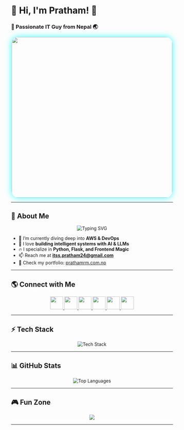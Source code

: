 # 🌟 Hi, I'm Pratham! 🌟
### 🚀 Passionate IT Guy from Nepal 🌏

<div align="center">
  <img src="https://user-images.githubusercontent.com/55389276/140866485-8fb1c876-9a8f-4d6a-98dc-08c4981eaf70.gif" width="500" style="border-radius: 20px; box-shadow: 0px 0px 20px rgba(0, 255, 255, 0.8);"/>
</div>

---

## 🚀 About Me
<p align="center">
  <img src="https://readme-typing-svg.demolab.com?font=Fira+Code&size=24&pause=1000&color=00FFFF&center=true&vCenter=true&multiline=true&width=600&lines=Always+learning+new+things...+🌱;Debugging+is+like+being+a+detective!+🕵️" alt="Typing SVG" />
</p>

- 🌱 I’m currently diving deep into **AWS & DevOps**  
- 🎯 I love **building intelligent systems with AI & LLMs**  
- 🔥 I specialize in **Python, Flask, and Frontend Magic**  
- 📫 Reach me at **itss.pratham24@gmail.com**  
- 📄 Check my portfolio: [prathamrm.com.np](https://prathamrm.com.np/)  

---

## 🌎 Connect with Me
<p align="center">
  <a href="https://twitter.com/prathamzer0" target="_blank">
    <img src="https://skillicons.dev/icons?i=twitter" height="40" />
  </a>
  <a href="https://www.linkedin.com/in/your-linkedin-username" target="_blank">
    <img src="https://skillicons.dev/icons?i=linkedin" height="40" />
  </a>
  <a href="https://www.kaggle.com/pratham11111123" target="_blank">
    <img src="https://skillicons.dev/icons?i=kaggle" height="40" />
  </a>
  <a href="https://www.instagram.com/pratham__hi/" target="_blank">
    <img src="https://skillicons.dev/icons?i=instagram" height="40" />
  </a>
  <a href="https://www.youtube.com/@prathamknight" target="_blank">
    <img src="https://skillicons.dev/icons?i=youtube" height="40" />
  </a>
  <a href="https://discord.gg/devilsknightt" target="_blank">
    <img src="https://skillicons.dev/icons?i=discord" height="40" />
  </a>
</p>

---

## ⚡ Tech Stack
<p align="center">
  <img src="https://skillicons.dev/icons?i=python,django,flask,php,html,css,js,react,tailwind,aws,docker,mysql,firebase,git,figma,tensorflow,sklearn" alt="Tech Stack" />
</p>

---

## 📊 GitHub Stats
<p align="center">
  <img src="https://github-readme-stats.vercel.app/api/top-langs/?username=hipratham&layout=compact&theme=tokyonight" alt="Top Languages" />
</p>

---

## 🎮 Fun Zone
<p align="center">
  <img src="https://readme-typing-svg.demolab.com?font=Fira+Code&size=20&pause=1000&color=FFD700&center=true&width=500&lines=I+love+solving+problems!+🚀;AI+is+my+superpower!+🤖;" />
</p>

---

